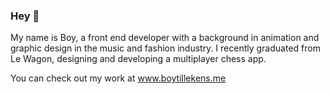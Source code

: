 ### Hey 👋

My name is Boy, a front end developer with a background in animation and graphic design in the music and fashion industry. I recently graduated from Le Wagon, designing and developing a multiplayer chess app.

You can check out my work at www.boytillekens.me

<!--
**btillek/btillek** is a ✨ _special_ ✨ repository because its `README.md` (this file) appears on your GitHub profile.

Here are some ideas to get you started:

- 🔭 I’m currently working on ...
- 🌱 I’m currently learning ...
- 👯 I’m looking to collaborate on ...
- 🤔 I’m looking for help with ...
- 💬 Ask me about ...
- 📫 How to reach me: ...
- 😄 Pronouns: ...
- ⚡ Fun fact: ...
-->
